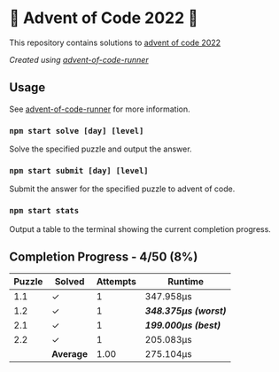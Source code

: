 # :santa: Advent of Code 2022 :christmas_tree:

This repository contains solutions to [advent of code 2022](https://adventofcode.com/2022) 

_Created using [advent-of-code-runner](https://github.com/beakerandjake/advent-of-code-runner)_

## Usage
See [advent-of-code-runner](https://github.com/beakerandjake/advent-of-code-runner) for more information.

### `npm start solve [day] [level]`
Solve the specified puzzle and output the answer.

### `npm start submit [day] [level]`
Submit the answer for the specified puzzle to advent of code.

### `npm start stats`
Output a table to the terminal showing the current completion progress.

<!--Please do not delete the following comments, they are required to save your stats to this file.-->
<!--START_AUTOGENERATED_COMPLETION_PROGRESS_SECTION-->
## Completion Progress - 4/50 (8%)

| Puzzle | Solved | Attempts | Runtime |
| --- | --- | --- | --- |
| 1.1 | ✓ | 1 | 347.958μs |
| 1.2 | ✓ | 1 | ***348.375μs (worst)*** |
| 2.1 | ✓ | 1 | ***199.000μs (best)*** |
| 2.2 | ✓ | 1 | 205.083μs |
|  | **Average** | 1.00 | 275.104μs |
<!--END_AUTOGENERATED_COMPLETION_PROGRESS_SECTION-->